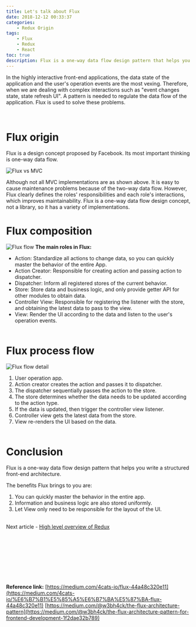 ```yaml
---
title: Let's talk about Flux
date: 2018-12-12 00:33:37
categories: 
    - Redux Origin
tags:
    - Flux
    - Redux
    - React
toc: true
description: Flux is a one-way data flow design pattern that helps you write a structured front-end architecture.
---
```

In the highly interactive front-end applications, the data state of the application and the user's operation events are the most vexing. Therefore, when we are dealing with complex interactions such as "event changes state, state refresh UI". A pattern is needed to regulate the data flow of the application. Flux is used to solve these problems.
<!-- more -->
<br>

# Flux origin
Flux is a design concept proposed by Facebook. Its most important thinking is one-way data flow.

![Flux vs MVC](https://drive.google.com/uc?export=view&id=10I3eiAoPrFEtccK7mW52vP9eK22Aqpw5)

Although not all MVC implementations are as shown above. It is easy to cause maintenance problems because of the two-way data flow. However, Flux clearly defines the roles' responsibilities and each role's interactions, which improves maintainability. Flux is a one-way data flow design concept, not a library, so it has a variety of implementations.
<br>

# Flux composition
![Flux flow](https://drive.google.com/uc?export=view&id=1wqpOMUrlUZqzEXpS1hfoVouA9XPEEddl)
**The main roles in Flux:**
- Action: Standardize all actions to change data, so you can quickly master the behavior of the entire App.
- Action Creator: Responsible for creating action and passing action to dispatcher.
- Dispatcher: Inform all registered stores of the current behavior.
- Store: Store data and business logic, and only provide getter API for other modules to obtain data.
- Controller View: Responsible for registering the listener with the store, and obtaining the latest data to pass to the view.
- View: Render the UI according to the data and listen to the user's operation events.
<br><br>

# Flux process flow
![Flux flow detail](https://drive.google.com/uc?export=view&id=16ALtl2eboAq5JfV37lL45DIaj_NfcUoh)
1. User operation app.
2. Action creator creates the action and passes it to dispatcher.
3. The dispatcher sequentially passes the action to the store.
4. The store determines whether the data needs to be updated according to the action type.
5. If the data is updated, then trigger the controller view listener.
6. Controller view gets the latest data from the store.
7. View re-renders the UI based on the data.
<br><br>

# Conclusion
Flux is a one-way data flow design pattern that helps you write a structured front-end architecture.

The benefits Flux brings to you are:
1. You can quickly master the behavior in the entire app.
2. Information and business logic are also stored uniformly.
3. Let View only need to be responsible for the layout of the UI.
<br><br>

Next article - [High level overview of Redux](http://tingkaiwu.com/2018/12/20/high-level-overview-of-redux/)

<br><br><br><br>
--------------------------------------------------------------------------------

**Reference link:**
[https://medium.com/4cats-io/flux-44a48c320e11](https://medium.com/4cats-io/%E6%B7%B1%E5%85%A5%E6%B7%BA%E5%87%BA-flux-44a48c320e11)
[https://medium.com/@w3bh4ck/the-flux-architecture-pattern](https://medium.com/@w3bh4ck/the-flux-architecture-pattern-for-frontend-development-1f2dae32b789)
